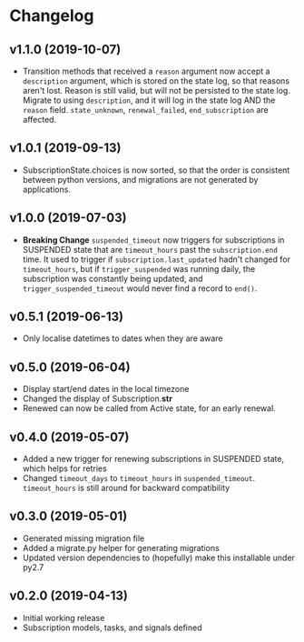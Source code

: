 # Changelog

## v1.1.0 (2019-10-07)

- Transition methods that received a `reason` argument now accept a `description` argument,
  which is stored on the state log, so that reasons aren't lost. Reason is still valid,
  but will not be persisted to the state log. Migrate to using `description`, and it will
  log in the state log AND the `reason` field.
  `state_unknown`, `renewal_failed`, `end_subscription` are affected.

## v1.0.1 (2019-09-13)

- SubscriptionState.choices is now sorted, so that the order is consistent between python versions,
  and migrations are not generated by applications.

## v1.0.0 (2019-07-03)

- **Breaking Change** `suspended_timeout` now triggers for subscriptions in SUSPENDED state that are
  `timeout_hours` past the `subscription.end` time. It used to trigger if `subscription.last_updated`
  hadn't changed for `timeout_hours`, but if `trigger_suspended` was running daily, the subscription
  was constantly being updated, and `trigger_suspended_timeout` would never find a record to `end()`.


## v0.5.1 (2019-06-13)

- Only localise datetimes to dates when they are aware

## v0.5.0 (2019-06-04)

- Display start/end dates in the local timezone
- Changed the display of Subscription.__str__
- Renewed can now be called from Active state, for an early renewal.

## v0.4.0 (2019-05-07)

- Added a new trigger for renewing subscriptions in SUSPENDED state, which helps for retries
- Changed `timeout_days` to `timeout_hours` in `suspended_timeout`. `timeout_hours` is still around
  for backward compatibility


## v0.3.0 (2019-05-01)

- Generated missing migration file
- Added a migrate.py helper for generating migrations
- Updated version dependencies to (hopefully) make this installable under py2.7

## v0.2.0 (2019-04-13)

- Initial working release
- Subscription models, tasks, and signals defined
